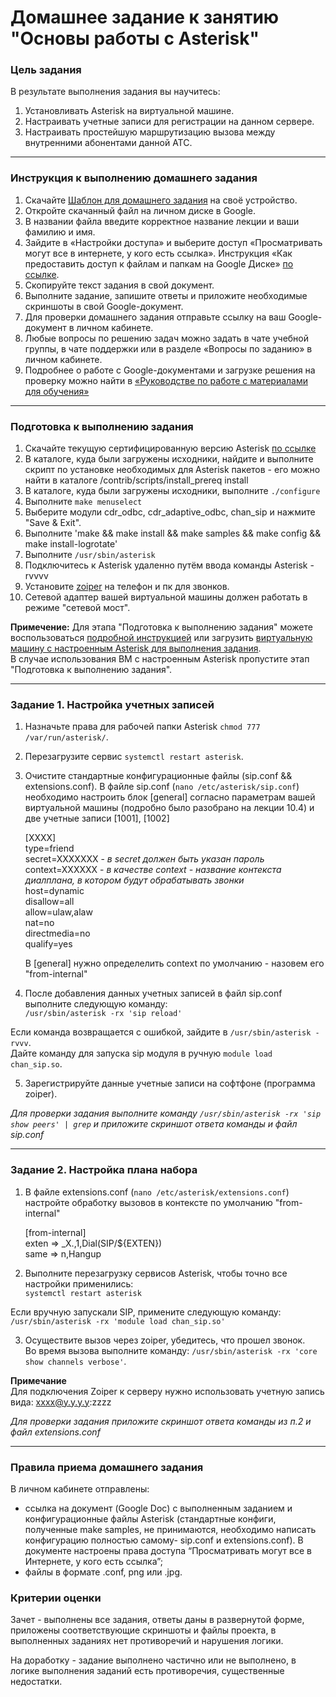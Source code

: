 # Домашнее задание к занятию "Основы работы с Asterisk"

### Цель задания

В результате выполнения задания вы научитесь:  

1. Установливать Asterisk на виртуальной машине.
2. Настраивать учетные записи для регистрации на данном сервере.
3. Настраивать простейшую маршрутизацию вызова между внутренними абонентами данной АТС.

------

### Инструкция к выполнению домашнего задания

1. Скачайте [Шаблон для домашнего задания](https://u.netology.ru/backend/uploads/lms/content_assets/file/281/%D0%A1%D0%94%D0%95%D0%9B%D0%90%D0%99%D0%A2%D0%95_%D0%9A%D0%9E%D0%9F%D0%98%D0%AE_-_%D0%A8%D0%B0%D0%B1%D0%BB%D0%BE%D0%BD_%D0%B4%D0%BB%D1%8F_%D0%B4%D0%BE%D0%BC%D0%B0%D1%88%D0%BD%D0%B5%D0%B3%D0%BE_%D0%B7%D0%B0%D0%B4%D0%B0%D0%BD%D0%B8%D1%8F_1.1._%D0%9D%D0%B0%D0%B7%D0%B2%D0%B0%D0%BD%D0%B8%D0%B5_%D0%BB%D0%B5%D0%BA%D1%86%D0%B8%D0%B8_-_%D0%A4%D0%B0%D0%BC%D0%B8%D0%BB%D0%B8%D1%8F_%D0%98%D0%BC%D1%8F.docx) на своё устройство.
2. Откройте скачанный файл на личном диске в Google.
3. В названии файла введите корректное название лекции и ваши фамилию и имя.
4. Зайдите в «Настройки доступа» и выберите доступ «Просматривать могут все в интернете, у кого есть ссылка». Инструкция «Как предоставить доступ к файлам и папкам на Google Диске» [по ссылке](https://support.google.com/docs/answer/2494822?hl=ru&co=GENIE.Platform%3DDesktop).
5. Скопируйте текст задания в свой документ.
6. Выполните задание, запишите ответы и приложите необходимые скриншоты в свой Google-документ.
7. Для проверки домашнего задания отправьте ссылку на ваш Google-документ в личном кабинете.
8. Любые вопросы по решению задач можно задать в чате учебной группы, в чате поддержки или в разделе «Вопросы по заданию» в личном кабинете.
9. Подробнее о работе с Google-документами и загрузке решения на проверку можно найти в [«Руководстве по работе с материалами для обучения»](https://l.netology.ru/instruktsiya-po-materialami-dlya-obucheniya)

------

 ### Подготовка к выполнению задания
 
 1. Скачайте текущую сертифицированную версию Asterisk [по ссылке](https://downloads.asterisk.org/pub/telephony/asterisk/asterisk-16.30.1-patch.tar.gz)
 2. В каталоге, куда были загружены исходники, найдите и выполните скрипт по установке необходимых для Asterisk пакетов - его можно найти в каталоге /contrib/scripts/install_prereq install
 3. В каталоге, куда были загружены исходники, выполните `./configure`
 4. Выполните `make menuselect`
 5. Выберите модули cdr_odbc, cdr_adaptive_odbc, chan_sip и нажмите "Save & Exit".
 6. Выполните 'make && make install && make samples && make config && make install-logrotate'
 7. Выполните `/usr/sbin/asterisk`
 8. Подключитесь к Asterisk удаленно путём ввода команды Asterisk -rvvvv
 9. Установите [zoiper](https://www.zoiper.com/en/voip-softphone/download/current) на телефон и пк для звонков.
10. Сетевой адаптер вашей виртуальной машины должен работать в режиме "сетевой мост".   

 **Примечение:**
Для этапа "Подготовка к выполнению задания" можете воспользоваться [подробной инструкцией](https://github.com/netology-code/ipnt-homeworks/blob/main/Instruction.md) или загрузить [виртуальную машину с настроенным Asterisk для выполнения задания](https://github.com/netology-code/ipnt-homeworks/releases/tag/Asterisk-v1).   
В случае использования ВМ c  настроенным Asterisk пропустите этап "Подготовка к выполнению задания".
 
------
 
### Задание 1. Настройка учетных записей

1. Назначьте права для рабочей папки Asterisk `chmod 777 /var/run/asterisk/`.
2. Перезагрузите сервис `systemctl restart asterisk`.
3. Очистите стандартные конфигурационные файлы (sip.conf && extensions.conf). В файле sip.conf (`nano /etc/asterisk/sip.conf`) необходимо настроить блок [general] согласно параметрам вашей виртуальной машины (подробно было разобрано на лекции 10.4) и две учетные записи [1001], [1002]

   [XXXX]  
  type=friend   
  secret=XXXXXXX    - *в secret должен быть указан пароль*  
  context=XXXXXX    - *в качестве context - название контекста диалплана, в котором будут обрабатывать звонки*  
  host=dynamic  
  disallow=all  
  allow=ulaw,alaw  
  nat=no  
  directmedia=no  
  qualify=yes 

   В [general] нужно определелить context по умолчанию - назовем его "from-internal"

4. После добавления данных учетных записей в файл sip.conf выполните следующую команду:  
`/usr/sbin/asterisk -rx 'sip reload'` 

Если команда возвращается с ошибкой, зайдите в `/usr/sbin/asterisk -rvvv`.   
Дайте команду для запуска sip модуля в ручную
`module load chan_sip.so`.

5. Зарегистрируйте данные учетные записи на софтфоне (программа zoiper).

*Для проверки задания выполните команду `/usr/sbin/asterisk -rx 'sip show peers' | grep`  и приложите скриншот ответа команды и файл sip.conf*

------

### Задание 2. Настройка плана набора

1. В файле extensions.conf (`nano /etc/asterisk/extensions.conf`) настройте обработку вызовов в контексте по умолчанию "from-internal"

    [from-internal]  
    exten => _X.,1,Dial(SIP/${EXTEN})  
    same => n,Hangup  

2. Выполните перезагрузку сервисов Asterisk, чтобы  точно все настройки применились:  
`systemctl restart asterisk`

Если вручную запускали SIP, примените следующую команду:   
`/usr/sbin/asterisk -rx 'module load chan_sip.so'`

3. Осуществите вызов через zoiper, убедитесь, что прошел звонок.  
   Во время вызова выполните команду: 
`/usr/sbin/asterisk -rx 'core show channels verbose'`.

**Примечаниe**   
Для подключения Zoiper к серверу нужно использовать учетную запись вида: xxxx@y.y.y.y:zzzz



*Для проверки задания приложите скриншот ответа команды из п.2 и файл extensions.conf*

------

### Правила приема домашнего задания

В личном кабинете отправлены:

- ссылка на документ (Google Doc) с выполненным заданием и конфигурационные файлы Asterisk (стандартные конфиги, полученные make samples, не принимаются, необходимо написать конфигурацию полностью самому- sip.conf и extensions.conf). В документе настроены права доступа “Просматривать могут все в Интернете, у кого есть ссылка”;
- файлы в формате .conf, png или .jpg.


### Критерии оценки

Зачет - выполнены все задания, ответы даны в развернутой форме, приложены соответствующие скриншоты и файлы проекта, в выполненных заданиях нет противоречий и нарушения логики.

На доработку - задание выполнено частично или не выполнено, в логике выполнения заданий есть противоречия, существенные недостатки.
